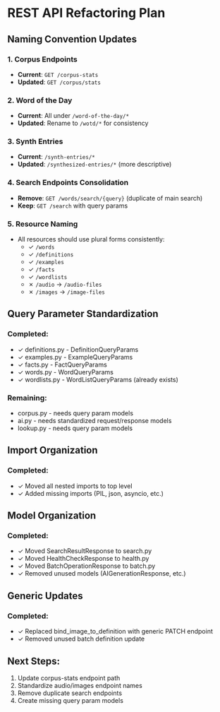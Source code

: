 # REST API Refactoring Plan

## Naming Convention Updates

### 1. Corpus Endpoints
- **Current**: `GET /corpus-stats`
- **Updated**: `GET /corpus/stats`

### 2. Word of the Day
- **Current**: All under `/word-of-the-day/*`
- **Updated**: Rename to `/wotd/*` for consistency

### 3. Synth Entries
- **Current**: `/synth-entries/*`
- **Updated**: `/synthesized-entries/*` (more descriptive)

### 4. Search Endpoints Consolidation
- **Remove**: `GET /words/search/{query}` (duplicate of main search)
- **Keep**: `GET /search` with query params

### 5. Resource Naming
- All resources should use plural forms consistently:
  - ✓ `/words`
  - ✓ `/definitions`
  - ✓ `/examples`
  - ✓ `/facts`
  - ✓ `/wordlists`
  - ✗ `/audio` → `/audio-files`
  - ✗ `/images` → `/image-files`

## Query Parameter Standardization

### Completed:
- ✓ definitions.py - DefinitionQueryParams
- ✓ examples.py - ExampleQueryParams
- ✓ facts.py - FactQueryParams
- ✓ words.py - WordQueryParams
- ✓ wordlists.py - WordListQueryParams (already exists)

### Remaining:
- corpus.py - needs query param models
- ai.py - needs standardized request/response models
- lookup.py - needs query param models

## Import Organization

### Completed:
- ✓ Moved all nested imports to top level
- ✓ Added missing imports (PIL, json, asyncio, etc.)

## Model Organization

### Completed:
- ✓ Moved SearchResultResponse to search.py
- ✓ Moved HealthCheckResponse to health.py
- ✓ Moved BatchOperationResponse to batch.py
- ✓ Removed unused models (AIGenerationResponse, etc.)

## Generic Updates

### Completed:
- ✓ Replaced bind_image_to_definition with generic PATCH endpoint
- ✓ Removed unused batch definition update

## Next Steps:
1. Update corpus-stats endpoint path
2. Standardize audio/images endpoint names
3. Remove duplicate search endpoints
4. Create missing query param models